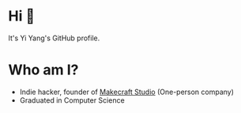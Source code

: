 # Hi 👋

It's Yi Yang's GitHub profile.

# Who am I?

- Indie hacker, founder of [Makecraft Studio](https://github.com/MakecraftStudio) (One-person company)
- Graduated in Computer Science
